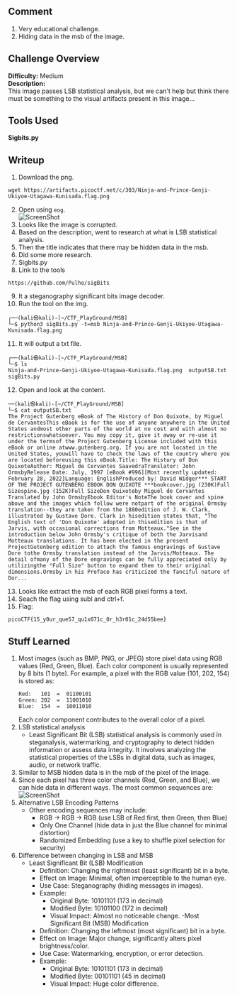 ## Comment  
1. Very educational challenge.  
2. Hiding data in the msb of the image.  

## Challenge Overview  
**Difficulty:** Medium  
**Description:**  
This image passes LSB statistical analysis, 
but we can't help but think there must be something to the visual artifacts present in this image...
## Tools Used  
**Sigbits.py**

## Writeup  
1. Download the png.
```
wget https://artifacts.picoctf.net/c/303/Ninja-and-Prince-Genji-Ukiyoe-Utagawa-Kunisada.flag.png
```
2. Open using ```eog```.  
![ScreenShot](https://imgur.com/fFPvTPm.png)  
3. Looks like the image is corrupted.  
4. Based on the description, went to research at what is LSB statistical analysis.  
5. Then the title indicates that there may be hidden data in the msb.
6. Did some more research.
7. Sigbits.py 
8. Link to the tools
```
https://github.com/Pulho/sigBits
```
9. It a steganography significant bits image decoder.
10. Run the tool on the img.
```
┌──(kali㉿kali)-[~/CTF_PlayGround/MSB]
└─$ python3 sigBits.py -t=msb Ninja-and-Prince-Genji-Ukiyoe-Utagawa-Kunisada.flag.png
```
11. It will output a txt file.
```
┌──(kali㉿kali)-[~/CTF_PlayGround/MSB]
└─$ ls
Ninja-and-Prince-Genji-Ukiyoe-Utagawa-Kunisada.flag.png  outputSB.txt  sigBits.py
```
12. Open and look at the content.
```
──(kali㉿kali)-[~/CTF_PlayGround/MSB]
└─$ cat outputSB.txt
The Project Gutenberg eBook of The History of Don Quixote, by Miguel de CervantesThis eBook is for the use of anyone anywhere in the United States andmost other parts of the world at no cost and with almost no restrictionswhatsoever. You may copy it, give it away or re-use it under the termsof the Project Gutenberg License included with this eBook or online atwww.gutenberg.org. If you are not located in the United States, youwill have to check the laws of the country where you are located beforeusing this eBook.Title: The History of Don QuixoteAuthor: Miguel de Cervantes SaavedraTranslator: John OrmsbyRelease Date: July, 1997 [eBook #996][Most recently updated: February 28, 2022]Language: EnglishProduced by: David Widger*** START OF THE PROJECT GUTENBERG EBOOK DON QUIXOTE ***bookcover.jpg (230K)Full Sizespine.jpg (152K)Full SizeDon Quixoteby Miguel de Cervantes Translated by John OrmsbyEbook Editor's NoteThe book cover and spine above and the images which follow were notpart of the original Ormsby translation--they are taken from the 1880edition of J. W. Clark, illustrated by Gustave Dore. Clark in hisedition states that, "The English text of 'Don Quixote' adopted in thisedition is that of Jarvis, with occasional corrections from Motteaux."See in the introduction below John Ormsby's critique of both the Jarvisand Motteaux translations. It has been elected in the present ProjectGutenberg edition to attach the famous engravings of Gustave Dore tothe Ormsby translation instead of the Jarvis/Motteaux. The detail ofmany of the Dore engravings can be fully appreciated only by utilizingthe "Full Size" button to expand them to their original dimensions.Ormsby in his Preface has criticized the fanciful nature of Dor...
```
13. Looks like extract the msb of each RGB pixel forms a text.
14. Seach the flag using subl and ctrl+f.
15. Flag:
```
picoCTF{15_y0ur_que57_qu1x071c_0r_h3r01c_24d55bee}
```
    
## Stuff Learned  
1. Most images (such as BMP, PNG, or JPEG) store pixel data using RGB values (Red, Green, Blue). Each color component is usually represented by 8 bits (1 byte).
      For example, a pixel with the RGB value (101, 202, 154) is stored as:
      ```
      Red:   101  =  01100101
      Green: 202  =  11001010
      Blue:  154  =  10011010
      ```
      Each color component contributes to the overall color of a pixel.
2. LSB statistical analysis
    - Least Significant Bit (LSB) statistical analysis is commonly used in steganalysis, watermarking, and cryptography to detect hidden information or assess data integrity. It involves analyzing the              statistical properties of the LSBs in digital data, such as images, audio, or network traffic.
3. Similar to MSB hidden data is in the msb of the pixel of the image.
4. Since each pixel has three color channels (Red, Green, and Blue), we can hide data in different ways. The most common sequences are:
![ScreenShot](https://imgur.com/fdWROwZ.png)
5. Alternative LSB Encoding Patterns
    - Other encoding sequences may include:
        - RGB → RGB → RGB (use LSB of Red first, then Green, then Blue)
        - Only One Channel (hide data in just the Blue channel for minimal distortion)
        - Randomized Embedding (use a key to shuffle pixel selection for security)
6. Difference between changing in LSB and MSB
    - Least Significant Bit (LSB) Modification  
        - Definition: Changing the rightmost (least significant) bit in a byte.  
        - Effect on Image: Minimal, often imperceptible to the human eye.  
        - Use Case: Steganography (hiding messages in images).  
        - Example:  
            - Original Byte: 10101101 (173 in decimal)
            - Modified Byte: 10101100 (172 in decimal)
            - Visual Impact: Almost no noticeable change.
    -Most Significant Bit (MSB) Modification  
        - Definition: Changing the leftmost (most significant) bit in a byte.  
        - Effect on Image: Major change, significantly alters pixel brightness/color.  
        - Use Case: Watermarking, encryption, or error detection.  
        - Example:  
            - Original Byte: 10101101 (173 in decimal)  
            - Modified Byte: 00101101 (45 in decimal)  
            - Visual Impact: Huge color difference.  
